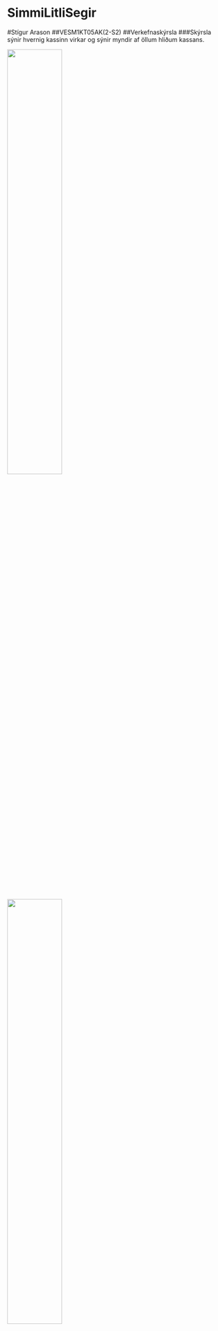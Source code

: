 # SimmiLitliSegir
#Stígur Arason
##VESM1KT05AK(2-S2)
##Verkefnaskýrsla
###Skýrsla sýnir hvernig kassinn virkar og sýnir myndir af öllum hliðum kassans. 


<img src="https://www.dropbox.com/s/4pindmuriz4gyxm/IMG_4144.heic?dl=0" width="50%" height="50%">
<img src="https://www.dropbox.com/s/z124eo3ck99ws0m/IMG_4143.heic?dl=0" width="50%" height="50%">
<img src="https://www.dropbox.com/s/bbazej6bm9wxkii/IMG_4142.heic?dl=0" width="50%" height="50%">
<img src="https://www.dropbox.com/s/6254tzcovoheasq/IMG_4141.heic?dl=0" width="50%" height="50%">
<img src="https://www.dropbox.com/s/jb2t9z8919g4bj2/IMG_4140.heic?dl=0" width="50%" height="50%">
<img src="https://www.dropbox.com/s/ikyodojmuykrpb1/IMG_4139.heic?dl=0" width="50%" height="50%">
<img src="https://www.dropbox.com/s/ikyodojmuykrpb1/IMG_4139.heic?dl=0" width="50%" height="50%">
<img src="https://www.dropbox.com/s/t4kn2fw966jq5b7/IMG_4138.heic?dl=0" width="50%" height="50%">
<img src="https://www.dropbox.com/s/2peb72jyrw2egjn/IMG_4137.heic?dl=0" width="50%" height="50%">
<img src="https://www.dropbox.com/s/2peb72jyrw2egjn/IMG_4137.heic?dl=0" width="50%" height="50%">
<img src="https://www.dropbox.com/s/ivudpf7p1ohnlri/IMG_4136.heic?dl=0" width="50%" height="50%">
<img src="https://www.dropbox.com/s/qvugcxpfsm1g9d0/IMG_4135.heic?dl=0" width="50%" height="50%">
<img src="https://www.dropbox.com/s/dtppki65aim7j0a/IMG_4134.heic?dl=0" width="50%" height="50%">
